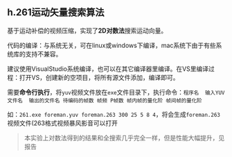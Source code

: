 ##  h.261运动矢量搜索算法

基于运动补偿的视频压缩，实现了**2D对数法**搜索运动向量。

代码的编译：与系统无关，可在linux或windows下编译，mac系统下由于有些系统库的支持不兼容。

建议使用VisualStudio系统编译，也可以在其它编译器里编译。在VS里编译过程：打开VS，创建新的空项目，将所有源文件添加，编译即可。

需要**命令行执行**，将`yuv`视频文件放在`exe`文件目录下，执行命令：`程序名  输入YUV文件名  输出的文件名 待编码的帧数 帧频 P帧数 帧内帧的量化阶 帧间帧的量化阶`

如：`261.exe foreman.yuv foreman.263 300 25 5 8 4`，将会生成`foreman.263`视频文件(263格式视频暴风影音可以打开

> 本实验上对数法得到的结果和全搜索几乎完全一样，但是性能大幅提升，见报告
